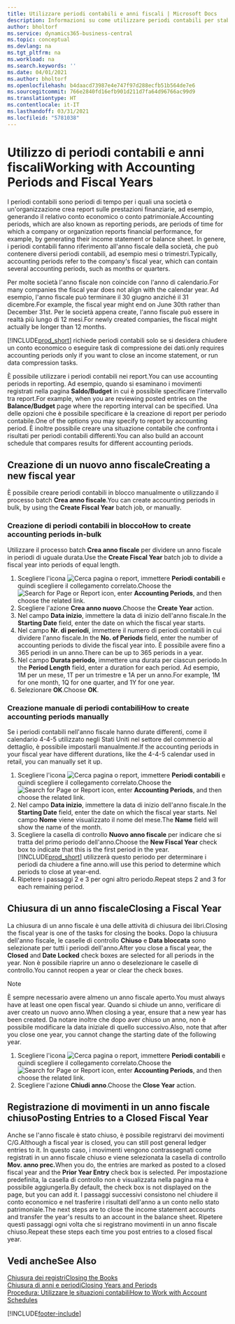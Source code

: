 ```yaml
---
title: Utilizzare periodi contabili e anni fiscali | Microsoft Docs
description: Informazioni su come utilizzare periodi contabili per stabilire quando la società genera report sulle prestazioni finanziarie.
author: bholtorf
ms.service: dynamics365-business-central
ms.topic: conceptual
ms.devlang: na
ms.tgt_pltfrm: na
ms.workload: na
ms.search.keywords: ''
ms.date: 04/01/2021
ms.author: bholtorf
ms.openlocfilehash: b4daacd73987e4e747f97d288ecfb51b564de7e6
ms.sourcegitcommit: 766e2840fd16efb901d211d7fa64d96766ac99d9
ms.translationtype: HT
ms.contentlocale: it-IT
ms.lasthandoff: 03/31/2021
ms.locfileid: "5781038"
---
```

# <a name="working-with-accounting-periods-and-fiscal-years"></a><span data-ttu-id="edd56-103">Utilizzo di periodi contabili e anni fiscali</span><span class="sxs-lookup"><span data-stu-id="edd56-103">Working with Accounting Periods and Fiscal Years</span></span>

<span data-ttu-id="edd56-104">I periodi contabili sono periodi di tempo per i quali una società o un'organizzazione crea report sulle prestazioni finanziarie, ad esempio, generando il relativo conto economico o conto patrimoniale.</span><span class="sxs-lookup"><span data-stu-id="edd56-104">Accounting periods, which are also known as reporting periods, are periods of time for which a company or organization reports financial performance, for example, by generating their income statement or balance sheet.</span></span> <span data-ttu-id="edd56-105">In genere, i periodi contabili fanno riferimento all'anno fiscale della società, che può contenere diversi periodi contabili, ad esempio mesi o trimestri.</span><span class="sxs-lookup"><span data-stu-id="edd56-105">Typically, accounting periods refer to the company's fiscal year, which can contain several accounting periods, such as months or quarters.</span></span>

<span data-ttu-id="edd56-106">Per molte società l'anno fiscale non coincide con l'anno di calendario.</span><span class="sxs-lookup"><span data-stu-id="edd56-106">For many companies the fiscal year does not align with the calendar year.</span></span> <span data-ttu-id="edd56-107">Ad esempio, l'anno fiscale può terminare il 30 giugno anziché il 31 dicembre.</span><span class="sxs-lookup"><span data-stu-id="edd56-107">For example, the fiscal year might end on June 30th rather than December 31st.</span></span> <span data-ttu-id="edd56-108">Per le società appena create, l'anno fiscale può essere in realtà più lungo di 12 mesi.</span><span class="sxs-lookup"><span data-stu-id="edd56-108">For newly created companies, the fiscal might actually be longer than 12 months.</span></span>  

[!INCLUDE[prod_short](includes/prod_short.md)] <span data-ttu-id="edd56-109">richiede periodi contabili solo se si desidera chiudere un conto economico o eseguire task di compressione dei dati.</span><span class="sxs-lookup"><span data-stu-id="edd56-109">only requires accounting periods only if you want to close an income statement, or run data compression tasks.</span></span> 

<span data-ttu-id="edd56-110">È possibile utilizzare i periodi contabili nei report.</span><span class="sxs-lookup"><span data-stu-id="edd56-110">You can use accounting periods in reporting.</span></span> <span data-ttu-id="edd56-111">Ad esempio, quando si esaminano i movimenti registrati nella pagina **Saldo/Budget** in cui è possibile specificare l'intervallo tra report.</span><span class="sxs-lookup"><span data-stu-id="edd56-111">For example, when you are reviewing posted entries on the **Balance/Budget** page where the reporting interval can be specified.</span></span> <span data-ttu-id="edd56-112">Una delle opzioni che è possibile specificare è la creazione di report per periodo contabile.</span><span class="sxs-lookup"><span data-stu-id="edd56-112">One of the options you may specify to report by accounting period.</span></span> <span data-ttu-id="edd56-113">È inoltre possibile creare una situazione contabile che confronta i risultati per periodi contabili differenti.</span><span class="sxs-lookup"><span data-stu-id="edd56-113">You can also build an account schedule that compares results for different accounting periods.</span></span>

## <a name="creating-a-new-fiscal-year"></a><span data-ttu-id="edd56-114">Creazione di un nuovo anno fiscale</span><span class="sxs-lookup"><span data-stu-id="edd56-114">Creating a new fiscal year</span></span>

<span data-ttu-id="edd56-115">È possibile creare periodi contabili in blocco manualmente o utilizzando il processo batch **Crea anno fiscale**.</span><span class="sxs-lookup"><span data-stu-id="edd56-115">You can create accounting periods in bulk, by using the **Create Fiscal Year** batch job, or manually.</span></span>

### <a name="how-to-create-accounting-periods-in-bulk"></a><span data-ttu-id="edd56-116">Creazione di periodi contabili in blocco</span><span class="sxs-lookup"><span data-stu-id="edd56-116">How to create accounting periods in-bulk</span></span>

<span data-ttu-id="edd56-117">Utilizzare il processo batch **Crea anno fiscale** per dividere un anno fiscale in periodi di uguale durata.</span><span class="sxs-lookup"><span data-stu-id="edd56-117">Use the **Create Fiscal Year** batch job to divide a fiscal year into periods of equal length.</span></span>  

1. <span data-ttu-id="edd56-118">Scegliere l'icona ![Cerca pagina o report](media/ui-search/search_small.png "Icona Cerca pagina o report"), immettere **Periodi contabili** e quindi scegliere il collegamento correlato.</span><span class="sxs-lookup"><span data-stu-id="edd56-118">Choose the ![Search for Page or Report](media/ui-search/search_small.png "Search for Page or Report icon") icon, enter **Accounting Periods**, and then choose the related link.</span></span>  
2. <span data-ttu-id="edd56-119">Scegliere l'azione **Crea anno nuovo**.</span><span class="sxs-lookup"><span data-stu-id="edd56-119">Choose the **Create Year** action.</span></span>  <!--What about the Scheduling option? Should we mention that? There's also the Report Output Type field...-->
3. <span data-ttu-id="edd56-120">Nel campo **Data inizio**, immettere la data di inizio dell'anno fiscale.</span><span class="sxs-lookup"><span data-stu-id="edd56-120">In the **Starting Date** field, enter the date on which the fiscal year starts.</span></span>  
4. <span data-ttu-id="edd56-121">Nel campo **Nr. di periodi**, immettere il numero di periodi contabili in cui dividere l'anno fiscale.</span><span class="sxs-lookup"><span data-stu-id="edd56-121">In the **No. of Periods** field, enter the number of accounting periods to divide the fiscal year into.</span></span> <span data-ttu-id="edd56-122">È possibile avere fino a 365 periodi in un anno.</span><span class="sxs-lookup"><span data-stu-id="edd56-122">There can be up to 365 periods in a year.</span></span>  
5. <span data-ttu-id="edd56-123">Nel campo **Durata periodo**, immettere una durata per ciascun periodo.</span><span class="sxs-lookup"><span data-stu-id="edd56-123">In the **Period Length** field, enter a duration for each period.</span></span> <span data-ttu-id="edd56-124">Ad esempio, 1M per un mese, 1T per un trimestre e 1A per un anno.</span><span class="sxs-lookup"><span data-stu-id="edd56-124">For example, 1M for one month, 1Q for one quarter, and 1Y for one year.</span></span>  
6. <span data-ttu-id="edd56-125">Selezionare **OK**.</span><span class="sxs-lookup"><span data-stu-id="edd56-125">Choose **OK**.</span></span>  

### <a name="how-to-create-accounting-periods-manually"></a><span data-ttu-id="edd56-126">Creazione manuale di periodi contabili</span><span class="sxs-lookup"><span data-stu-id="edd56-126">How to create accounting periods manually</span></span>

<span data-ttu-id="edd56-127">Se i periodi contabili nell'anno fiscale hanno durate differenti, come il calendario 4-4-5 utilizzato negli Stati Uniti nel settore del commercio al dettaglio, è possibile impostarli manualmente.</span><span class="sxs-lookup"><span data-stu-id="edd56-127">If the accounting periods in your fiscal year have different durations, like the 4-4-5 calendar used in retail, you can manually set it up.</span></span>  
  
1. <span data-ttu-id="edd56-128">Scegliere l'icona ![Cerca pagina o report](media/ui-search/search_small.png "Icona Cerca pagina o report"), immettere **Periodi contabili** e quindi scegliere il collegamento correlato.</span><span class="sxs-lookup"><span data-stu-id="edd56-128">Choose the ![Search for Page or Report](media/ui-search/search_small.png "Search for Page or Report icon") icon, enter **Accounting Periods**, and then choose the related link.</span></span>  
2. <span data-ttu-id="edd56-129">Nel campo **Data inizio**, immettere la data di inizio dell'anno fiscale.</span><span class="sxs-lookup"><span data-stu-id="edd56-129">In the **Starting Date** field, enter the date on which the fiscal year starts.</span></span> <span data-ttu-id="edd56-130">Nel campo **Nome** viene visualizzato il nome del mese.</span><span class="sxs-lookup"><span data-stu-id="edd56-130">The **Name** field will show the name of the month.</span></span>  
3. <span data-ttu-id="edd56-131">Scegliere la casella di controllo **Nuovo anno fiscale** per indicare che si tratta del primo periodo dell'anno.</span><span class="sxs-lookup"><span data-stu-id="edd56-131">Choose the **New Fiscal Year** check box to indicate that this is the first period in the year.</span></span> [!INCLUDE[prod_short](includes/prod_short.md)] <span data-ttu-id="edd56-132">utilizzerà questo periodo per determinare i periodi da chiudere a fine anno.</span><span class="sxs-lookup"><span data-stu-id="edd56-132">will use this period to determine which periods to close at year-end.</span></span>
4. <span data-ttu-id="edd56-133">Ripetere i passaggi 2 e 3 per ogni altro periodo.</span><span class="sxs-lookup"><span data-stu-id="edd56-133">Repeat steps 2 and 3 for each remaining period.</span></span>  

## <a name="closing-a-fiscal-year"></a><span data-ttu-id="edd56-134">Chiusura di un anno fiscale</span><span class="sxs-lookup"><span data-stu-id="edd56-134">Closing a Fiscal Year</span></span>

<span data-ttu-id="edd56-135">La chiusura di un anno fiscale è una delle attività di chiusura dei libri.</span><span class="sxs-lookup"><span data-stu-id="edd56-135">Closing the fiscal year is one of the tasks for closing the books.</span></span> <span data-ttu-id="edd56-136">Dopo la chiusura dell'anno fiscale, le caselle di controllo **Chiuso** e **Data bloccata** sono selezionate per tutti i periodi dell'anno.</span><span class="sxs-lookup"><span data-stu-id="edd56-136">After you close a fiscal year, the **Closed** and **Date Locked** check boxes are selected for all periods in the year.</span></span> <span data-ttu-id="edd56-137">Non è possibile riaprire un anno o deselezionare le caselle di controllo.</span><span class="sxs-lookup"><span data-stu-id="edd56-137">You cannot reopen a year or clear the check boxes.</span></span>

> [!NOTE]  
> <span data-ttu-id="edd56-138">È sempre necessario avere almeno un anno fiscale aperto.</span><span class="sxs-lookup"><span data-stu-id="edd56-138">You must always have at least one open fiscal year.</span></span> <span data-ttu-id="edd56-139">Quando si chiude un anno, verificare di aver creato un nuovo anno.</span><span class="sxs-lookup"><span data-stu-id="edd56-139">When closing a year, ensure that a new year has been created.</span></span> <span data-ttu-id="edd56-140">Da notare inoltre che dopo aver chiuso un anno, non è possibile modificare la data iniziale di quello successivo.</span><span class="sxs-lookup"><span data-stu-id="edd56-140">Also, note that after you close one year, you cannot change the starting date of the following year.</span></span>

1. <span data-ttu-id="edd56-141">Scegliere l'icona ![Cerca pagina o report](media/ui-search/search_small.png "Icona Cerca pagina o report"), immettere **Periodi contabili** e quindi scegliere il collegamento correlato.</span><span class="sxs-lookup"><span data-stu-id="edd56-141">Choose the ![Search for Page or Report](media/ui-search/search_small.png "Search for Page or Report icon") icon, enter **Accounting Periods**, and then choose the related link.</span></span>  
2. <span data-ttu-id="edd56-142">Scegliere l'azione **Chiudi anno**.</span><span class="sxs-lookup"><span data-stu-id="edd56-142">Choose the **Close Year** action.</span></span>  

## <a name="posting-entries-to-a-closed-fiscal-year"></a><span data-ttu-id="edd56-143">Registrazione di movimenti in un anno fiscale chiuso</span><span class="sxs-lookup"><span data-stu-id="edd56-143">Posting Entries to a Closed Fiscal Year</span></span>

<span data-ttu-id="edd56-144">Anche se l'anno fiscale è stato chiuso, è possibile registrarvi dei movimenti C/G.</span><span class="sxs-lookup"><span data-stu-id="edd56-144">Although a fiscal year is closed, you can still post general ledger entries to it.</span></span> <span data-ttu-id="edd56-145">In questo caso, i movimenti vengono contrassegnati come registrati in un anno fiscale chiuso e viene selezionata la casella di controllo **Mov. anno prec.**</span><span class="sxs-lookup"><span data-stu-id="edd56-145">When you do, the entries are marked as posted to a closed fiscal year and the **Prior Year Entry** check box is selected.</span></span> <span data-ttu-id="edd56-146">Per impostazione predefinita, la casella di controllo non è visualizzata nella pagina ma è possibile aggiungerla.</span><span class="sxs-lookup"><span data-stu-id="edd56-146">By default, the check box is not displayed on the page, but you can add it.</span></span> <span data-ttu-id="edd56-147">I passaggi successivi consistono nel chiudere il conto economico e nel trasferire i risultati dell'anno a un conto nello stato patrimoniale.</span><span class="sxs-lookup"><span data-stu-id="edd56-147">The next steps are to close the income statement accounts and transfer the year's results to an account in the balance sheet.</span></span> <span data-ttu-id="edd56-148">Ripetere questi passaggi ogni volta che si registrano movimenti in un anno fiscale chiuso.</span><span class="sxs-lookup"><span data-stu-id="edd56-148">Repeat these steps each time you post entries to a closed fiscal year.</span></span>

## <a name="see-also"></a><span data-ttu-id="edd56-149">Vedi anche</span><span class="sxs-lookup"><span data-stu-id="edd56-149">See Also</span></span>

[<span data-ttu-id="edd56-150">Chiusura dei registri</span><span class="sxs-lookup"><span data-stu-id="edd56-150">Closing the Books</span></span>](year-close-books.md)  
[<span data-ttu-id="edd56-151">Chiusura di anni e periodi</span><span class="sxs-lookup"><span data-stu-id="edd56-151">Closing Years and Periods</span></span>](year-close-years-periods.md)  
[<span data-ttu-id="edd56-152">Procedura: Utilizzare le situazioni contabili</span><span class="sxs-lookup"><span data-stu-id="edd56-152">How to Work with Account Schedules</span></span>](bi-how-work-account-schedule.md)  


[!INCLUDE[footer-include](includes/footer-banner.md)]